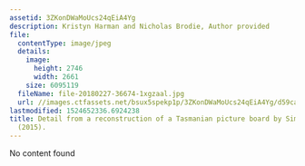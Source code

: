 ```yaml
---
assetid: 3ZKonDWaMoUcs24qEiA4Yg
description: Kristyn Harman and Nicholas Brodie, Author provided
file:
  contentType: image/jpeg
  details:
    image:
      height: 2746
      width: 2661
    size: 6095119
  fileName: file-20180227-36674-1xgzaal.jpg
  url: //images.ctfassets.net/bsux5spekp1p/3ZKonDWaMoUcs24qEiA4Yg/d59ca38d1fcf8d4380c3044ead38beb6/file-20180227-36674-1xgzaal.jpg
lastmodified: 1524652336.6924238
title: Detail from a reconstruction of a Tasmanian picture board by Simon Barnard
  (2015).
---
```

No content found
